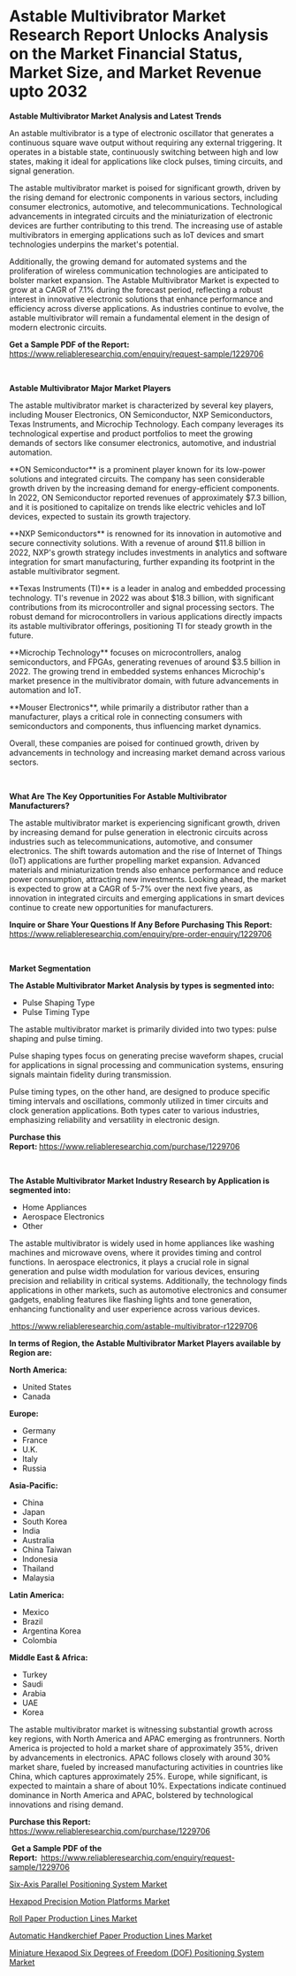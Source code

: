 <p><h1>Astable Multivibrator Market Research Report Unlocks Analysis on the Market Financial Status, Market Size, and Market Revenue upto 2032</h1></p><p><strong>Astable Multivibrator Market Analysis and Latest Trends</strong></p>
<p><p>An astable multivibrator is a type of electronic oscillator that generates a continuous square wave output without requiring any external triggering. It operates in a bistable state, continuously switching between high and low states, making it ideal for applications like clock pulses, timing circuits, and signal generation. </p><p>The astable multivibrator market is poised for significant growth, driven by the rising demand for electronic components in various sectors, including consumer electronics, automotive, and telecommunications. Technological advancements in integrated circuits and the miniaturization of electronic devices are further contributing to this trend. The increasing use of astable multivibrators in emerging applications such as IoT devices and smart technologies underpins the market's potential.</p><p>Additionally, the growing demand for automated systems and the proliferation of wireless communication technologies are anticipated to bolster market expansion. The Astable Multivibrator Market is expected to grow at a CAGR of 7.1% during the forecast period, reflecting a robust interest in innovative electronic solutions that enhance performance and efficiency across diverse applications. As industries continue to evolve, the astable multivibrator will remain a fundamental element in the design of modern electronic circuits.</p></p>
<p><strong>Get a Sample PDF of the Report:&nbsp;</strong> <a href="https://www.reliableresearchiq.com/enquiry/request-sample/1229706?utm_campaign=1834&utm_medium=2&utm_source=Github&utm_content=ia&utm_term=28022025&utm_id=astable-multivibrator">https://www.reliableresearchiq.com/enquiry/request-sample/1229706</a></p>
<p>&nbsp;</p>
<p><strong>Astable Multivibrator Major Market Players</strong></p>
<p><p>The astable multivibrator market is characterized by several key players, including Mouser Electronics, ON Semiconductor, NXP Semiconductors, Texas Instruments, and Microchip Technology. Each company leverages its technological expertise and product portfolios to meet the growing demands of sectors like consumer electronics, automotive, and industrial automation.</p><p>**ON Semiconductor** is a prominent player known for its low-power solutions and integrated circuits. The company has seen considerable growth driven by the increasing demand for energy-efficient components. In 2022, ON Semiconductor reported revenues of approximately $7.3 billion, and it is positioned to capitalize on trends like electric vehicles and IoT devices, expected to sustain its growth trajectory.</p><p>**NXP Semiconductors** is renowned for its innovation in automotive and secure connectivity solutions. With a revenue of around $11.8 billion in 2022, NXP's growth strategy includes investments in analytics and software integration for smart manufacturing, further expanding its footprint in the astable multivibrator segment.</p><p>**Texas Instruments (TI)** is a leader in analog and embedded processing technology. TI's revenue in 2022 was about $18.3 billion, with significant contributions from its microcontroller and signal processing sectors. The robust demand for microcontrollers in various applications directly impacts its astable multivibrator offerings, positioning TI for steady growth in the future.</p><p>**Microchip Technology** focuses on microcontrollers, analog semiconductors, and FPGAs, generating revenues of around $3.5 billion in 2022. The growing trend in embedded systems enhances Microchip's market presence in the multivibrator domain, with future advancements in automation and IoT.</p><p>**Mouser Electronics**, while primarily a distributor rather than a manufacturer, plays a critical role in connecting consumers with semiconductors and components, thus influencing market dynamics.</p><p>Overall, these companies are poised for continued growth, driven by advancements in technology and increasing market demand across various sectors.</p></p>
<p>&nbsp;</p>
<p><strong>What Are The Key Opportunities For Astable Multivibrator Manufacturers?</strong></p>
<p><p>The astable multivibrator market is experiencing significant growth, driven by increasing demand for pulse generation in electronic circuits across industries such as telecommunications, automotive, and consumer electronics. The shift towards automation and the rise of Internet of Things (IoT) applications are further propelling market expansion. Advanced materials and miniaturization trends also enhance performance and reduce power consumption, attracting new investments. Looking ahead, the market is expected to grow at a CAGR of 5-7% over the next five years, as innovation in integrated circuits and emerging applications in smart devices continue to create new opportunities for manufacturers.</p></p>
<p><strong>Inquire or Share Your Questions If Any Before Purchasing This Report:</strong> <a href="https://www.reliableresearchiq.com/enquiry/pre-order-enquiry/1229706?utm_campaign=1834&utm_medium=2&utm_source=Github&utm_content=ia&utm_term=28022025&utm_id=astable-multivibrator">https://www.reliableresearchiq.com/enquiry/pre-order-enquiry/1229706</a></p>
<p>&nbsp;</p>
<p><strong>Market Segmentation</strong></p>
<p><strong>The Astable Multivibrator Market Analysis by types is segmented into:</strong></p>
<p><ul><li>Pulse Shaping Type</li><li>Pulse Timing Type</li></ul></p>
<p><p>The astable multivibrator market is primarily divided into two types: pulse shaping and pulse timing. </p><p>Pulse shaping types focus on generating precise waveform shapes, crucial for applications in signal processing and communication systems, ensuring signals maintain fidelity during transmission. </p><p>Pulse timing types, on the other hand, are designed to produce specific timing intervals and oscillations, commonly utilized in timer circuits and clock generation applications. Both types cater to various industries, emphasizing reliability and versatility in electronic design.</p></p>
<p><strong>Purchase this Report:&nbsp;</strong><a href="https://www.reliableresearchiq.com/purchase/1229706?utm_campaign=1834&utm_medium=2&utm_source=Github&utm_content=ia&utm_term=28022025&utm_id=astable-multivibrator">https://www.reliableresearchiq.com/purchase/1229706</a></p>
<p>&nbsp;</p>
<p><strong>The Astable Multivibrator Market Industry Research by Application is segmented into:</strong></p>
<p><ul><li>Home Appliances</li><li>Aerospace Electronics</li><li>Other</li></ul></p>
<p><p>The astable multivibrator is widely used in home appliances like washing machines and microwave ovens, where it provides timing and control functions. In aerospace electronics, it plays a crucial role in signal generation and pulse width modulation for various devices, ensuring precision and reliability in critical systems. Additionally, the technology finds applications in other markets, such as automotive electronics and consumer gadgets, enabling features like flashing lights and tone generation, enhancing functionality and user experience across various devices.</p></p>
<p><a href="https://www.reliableresearchiq.com/astable-multivibrator-r1229706?utm_campaign=1834&utm_medium=2&utm_source=Github&utm_content=ia&utm_term=28022025&utm_id=astable-multivibrator">&nbsp;https://www.reliableresearchiq.com/astable-multivibrator-r1229706</a></p>
<p><strong>In terms of Region, the Astable Multivibrator Market Players available by Region are:</strong></p>
<p>
    <p> <strong> North America: </strong>
        <ul>
            <li>United States</li>
            <li>Canada</li>
        </ul>
        </p> 
    <p> <strong> Europe: </strong>
        <ul>
            <li>Germany</li>
            <li>France</li>
            <li>U.K.</li>
            <li>Italy</li>
            <li>Russia</li>
        </ul>
        </p> 
    <p> <strong> Asia-Pacific: </strong>
        <ul>
            <li>China</li>
            <li>Japan</li>
            <li>South Korea</li>
            <li>India</li>
            <li>Australia</li>
            <li>China Taiwan</li>
            <li>Indonesia</li>
            <li>Thailand</li>
            <li>Malaysia</li>
        </ul>
        </p> 
    <p> <strong> Latin America: </strong>
        <ul>
            <li>Mexico</li>
            <li>Brazil</li>
            <li>Argentina Korea</li>
            <li>Colombia</li>
        </ul>
        </p> 
    <p> <strong> Middle East & Africa: </strong>
        <ul>
            <li>Turkey</li>
            <li>Saudi</li>
            <li>Arabia</li>
            <li>UAE</li>
            <li>Korea</li>
        </ul>
    </p>
    </p>
<p><p>The astable multivibrator market is witnessing substantial growth across key regions, with North America and APAC emerging as frontrunners. North America is projected to hold a market share of approximately 35%, driven by advancements in electronics. APAC follows closely with around 30% market share, fueled by increased manufacturing activities in countries like China, which captures approximately 25%. Europe, while significant, is expected to maintain a share of about 10%. Expectations indicate continued dominance in North America and APAC, bolstered by technological innovations and rising demand.</p></p>
<p><strong>Purchase this Report: </strong><a href="https://www.reliableresearchiq.com/purchase/1229706?utm_campaign=1834&utm_medium=2&utm_source=Github&utm_content=ia&utm_term=28022025&utm_id=astable-multivibrator">https://www.reliableresearchiq.com/purchase/1229706</a></p>
<p>&nbsp;<strong>Get a Sample PDF of the Report:&nbsp;&nbsp;</strong><a href="https://www.reliableresearchiq.com/enquiry/request-sample/1229706?utm_campaign=1834&utm_medium=2&utm_source=Github&utm_content=ia&utm_term=28022025&utm_id=astable-multivibrator">https://www.reliableresearchiq.com/enquiry/request-sample/1229706</a></p>
<p><strong></strong></p>
<p><p><a href="https://github.com/risingtrista99259/Market-Research-Report-List-1/blob/main/six-axis-parallel-positioning-system-market.md?utm_campaign=1834&utm_medium=2&utm_source=Github&utm_content=ia&utm_term=28022025&utm_id=astable-multivibrator">Six-Axis Parallel Positioning System Market</a></p><p><a href="https://github.com/dmitriyvo6rog/Market-Research-Report-List-1/blob/main/hexapod-precision-motion-platforms-market.md?utm_campaign=1834&utm_medium=2&utm_source=Github&utm_content=ia&utm_term=28022025&utm_id=astable-multivibrator">Hexapod Precision Motion Platforms Market</a></p><p><a href="https://github.com/luckyshygirl/Market-Research-Report-List-7/blob/main/roll-paper-production-lines-market.md?utm_campaign=1834&utm_medium=2&utm_source=Github&utm_content=ia&utm_term=28022025&utm_id=astable-multivibrator">Roll Paper Production Lines Market</a></p><p><a href="https://github.com/petbigbeepjn/Market-Research-Report-List-1/blob/main/automatic-handkerchief-paper-production-lines-market.md?utm_campaign=1834&utm_medium=2&utm_source=Github&utm_content=ia&utm_term=28022025&utm_id=astable-multivibrator">Automatic Handkerchief Paper Production Lines Market</a></p><p><a href="https://github.com/hartsockdonnette82/Market-Research-Report-List-1/blob/main/miniature-hexapod-six-degrees-of-freedom-dof-positioning-system-market.md?utm_campaign=1834&utm_medium=2&utm_source=Github&utm_content=ia&utm_term=28022025&utm_id=astable-multivibrator">Miniature Hexapod Six Degrees of Freedom (DOF) Positioning System Market</a></p></p>